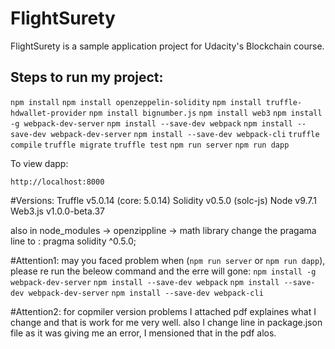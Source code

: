 # FlightSurety

FlightSurety is a sample application project for Udacity's Blockchain course.

## Steps to run my project: 
`npm install`
`npm install openzeppelin-solidity`
`npm install truffle-hdwallet-provider`
`npm install bignumber.js`
`npm install web3`
`npm install -g webpack-dev-server`
`npm install --save-dev webpack`
`npm install --save-dev webpack-dev-server`
`npm install --save-dev webpack-cli`
`truffle compile`
`truffle migrate`
`truffle test`
`npm run server`
`npm run dapp`

To view dapp:

`http://localhost:8000`

#Versions: 
Truffle v5.0.14 (core: 5.0.14)
Solidity v0.5.0 (solc-js)
Node v9.7.1
Web3.js v1.0.0-beta.37

also in node_modules -> openzippline -> math library
change the pragama line to :  pragma solidity ^0.5.0;

#Attention1: 
may you faced problem when (`npm run server` or `npm run dapp`), 
please re run the beleow command and the erre will gone: 
`npm install -g webpack-dev-server`
`npm install --save-dev webpack`
`npm install --save-dev webpack-dev-server`
`npm install --save-dev webpack-cli`

#Attention2:
for copmiler version problems I attached pdf explaines what I change and that is work for me very well.
also I change line in package.json file as it was giving me an error, I mensioned that in the pdf alos.


